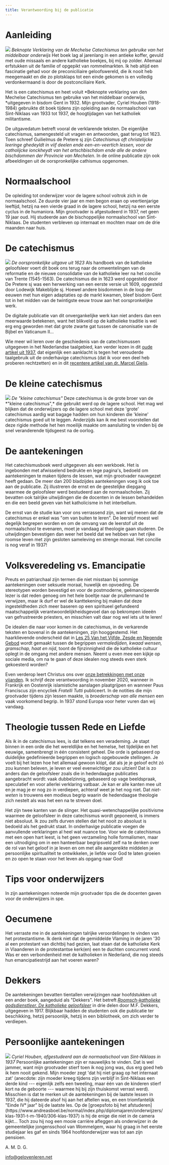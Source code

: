 ```yaml
---
title: Verantwoording bij de publicatie
---
```


# Aanleiding

<span class=marginnote>
  <img class=nobox src="resources/mc.jpg">
  <em>Beknopte Verklaring van de Mechelse Catechismus ten gebruike van het middelbaar onderwijs</em> 
</span>
Het boek lag al jarenlang in een antieke koffer, gevuld met oude missaals en andere katholieke boekjes, bij mij op zolder. Allemaal erfstukken uit de familie of opgepikt van rommelmarkten. Ik heb altijd een fascinatie gehad voor de preconiciliaire geloofswereld, die ik nooit heb meegemaakt en die zo plotsklaps tot een einde gekomen is en volledig verdonkermaand is door de postconciliaire Kerk. 

Het is een catechismus en heet voluit *Beknopte verklaring van den Mechelse Catechismus ten gebruike van het middelbaar onderwijs, *uitgegeven in bisdom Gent in 1932. Mijn grootvader, Cyriel Houben (1918-1984) gebruikte dit boek tijdens zijn opleiding aan de normaalschool van Sint-Niklaas van 1933 tot 1937, de hoogtijdagen van het katholiek militantisme. 

De uitgavedatum betreft vooral de verklarende teksten. De eigenlijke catechismus, samengesteld uit vragen en antwoorden, gaat terug tot 1623. Toen schreef Guilielmus de Pretere sj zijn *Catechismus oft christelijcke leeringe ghedeyldt in viif deelen ende een-en-veertich lessen, voor de catholijcke ionckheydt van het artschbischdom ende alle de andere bischdommen der Provincie van Mechelen*. In de online publicatie zijn ook afbeeldingen uit de oorspronkelijke cathismus opgenomen.

# Normaalschool

De opleiding tot onderwijzer voor de lagere school voltrok zich in de normaalschool. Ze duurde vier jaar en men begon eraan op veertienjarige leeftijd, hetzij na een vierde graad in de lagere school, hetzij na een eerste cyclus in de humaniora. Mijn grootvader is afgestudeerd in 1937, net geen 19 jaar oud. Hij studeerde aan de bischoppelijke normaalschool van Sint-Niklaas. De studenten verbleven op internaat en mochten maar om de drie maanden naar huis.

# De catechismus

<span class=marginnote>
  <img class=nobox src="resources/mc-1623.jpg">
  <em>De oorspronkelijke uitgave uit 1623</em>
</span>
Als handboek van de katholieke geloofsleer voert dit boek ons terug naar de omwentelingen van de reformatie en de nieuwe consolidatie van de katholieke leer na het concilie van Trente (1545-1563). De catechismus die in 1623 werd opgesteld door De Pretere sj was een herwerking van een eerste versie uit 1609, opgesteld door Lodewijk Makeblijde sj. Hoewel andere bisdommen in de loop der eeuwen met hun eigen adaptaties op de markt kwamen, bleef bisdom Gent tot in het midden van de twintigste eeuw trouw aan het oorspronkelijke werk. 

De digitale publicatie van dit onvergankelijke werk kan niet anders dan een meerwaarde betekenen, want het blikveld op de katholieke traditie is wel erg eng geworden met dat grote zwarte gat tussen de canonisatie van de Bijbel en Vaticanum II...

Wie meer wil leren over de geschiedenis van de catechismussen uitgegeven in het Nederlandse taalgebied, kan verder lezen in dit [oude artikel uit 1937](https://www.dbnl.org/tekst/_ver025193701_01/_ver025193701_01_0039.php), dat eigenlijk een aanklacht is tegen het verouderde taalgebruik uit de onderhavige catechismus (dat ik voor een deel heb proberen rechtzetten) en in dit [recentere artikel van dr. Marcel Gielis](resources/artikel-dr-marcel-gielis.pdf).

# De kleine catechismus

<span class=marginnote>
  <img class=nobox src="resources/kleine-catechismus.jpg">
  <em>De "kleine catechismus"</em>
</span>
Deze catechismus is de grote broer van de *"kleine catechismus",* die gebruikt werd op de lagere school. Het mag wel blijken dat de onderwijzers op de lagere school met deze 'grote' catechismus aardig wat bagage hadden om hun kinderen die 'kleine' catechismus goed uit te leggen. Anderzijds kan ik me best voorstellen dat deze rigide methode het hen moeilijk maakte om aansluiting te vinden bij de snel veranderende tijdsgeest na de oorlog. 

# De aantekeningen

Het catechismusboek werd uitgegeven als een werkboek. Het is ingebonden met afwisselend bedrukte en lege pagina's, bedoeld om aantekeningen te maken tijdens de lessen, wat mijn grootvader nauwgezet heeft gedaan. De meer dan 200 bladzijdes aantekeningen voeg ik ook toe aan de publicatie. Zij illustreren de ernst en de geestelijke diepgang waarmee de geloofsleer werd bestudeerd aan de normaalscholen. Zij bevatten ook talrijke uitwijdingen die de docenten in de lessen behandelden en die een beeld geven van het katholicisme in het interbellum. 

De ernst van de studie kan voor ons verrassend zijn, want wij menen dat de catechismus er enkel was "om van buiten te leren". De leerstof moest wel degelijk begrepen worden en om de omvang van de leerstof uit de normaalschool te evenaren, moet je vandaag al theologie gaan studeren. De uitwijdingen bevestigen dan weer het beeld dat we hebben van het rijke roomse leven met zijn gesloten sameleving en strenge moraal. Het concilie is nog veraf in 1937!

# Volksveredeling vs. Emancipatie

Preuts en patriarchaal zijn termen die niet misstaan bij sommige aantekeningen over seksuele moraal, huwelijk en opvoeding. De stereotypen worden bevestigd en voor de postmoderne, geëmancipeerde lezer is dat reden genoeg om het hele boeltje naar de prullenmand te verwijzen, maar ik durf er wel de kanttekening bij maken dat deze ingesteldheden zich meer baseren op een spiritueel gefundeerd maatschappelijk verantwoordelijkheidsgevoel dan op bekrompen ideeën van gefrustreerde priesters, en misschien valt daar nog wel iets uit te leren!

De idealen die naar voor komen in de catechismus, in de verkarende teksten en bovenal in de aantekeningen, zijn hooggestemd. Het haarklievende onderscheid dat in [Les 25 Van het Vijfde, Zesde en Negende Gebod](les-25.html#misdoen-zij-allen-tegen-het-vijfde-gebod-die-metterdaad-iemand-hinderen) wordt gemaakt tussen de begrippen *vermaledijden, kwaad wensen, gramschap, haat en nijd*, toont de fijnzinnigheid die de katholieke cultuur oplegt in de omgang met andere mensen. Neemt u even mee een kijkje op sociale media, om na te gaan of deze idealen nog steeds even sterk gekoesterd worden? 

Even verderop leert Christus ons over [onze betrekkingen met onze vijanden](les-25.html#wat-leert-ons-christus-te-doen-aan-onze-vijanden). Ik schrijf deze verantwoording in november 2020, wanneer in Frankrijk en Oostenrijk islamistiche aanslagen plaatgrijpen en wanneer Paus Franciscus zijn encycliek *Fratelli Tutti* publiceert. In de notities die mijn grootvader tijdens zijn lessen maakte, is *broederschap van alle mensen* een vaak voorkomend begrip. In 1937 stond Europa voor heter vuren dan wij vandaag. 

# Theologie tussen Rede en Liefde

Als ik in de catechismus lees, is dat telkens een verademing. Je stapt binnen in een orde die het wereldlijke en het hemelse, het tijdelijke en het eeuwige, samenbrengt in één consistent geheel. Die orde is gebaseerd op duidelijke gedefinieerde begrippen en logisch opgebouwde stellingen. Je voelt bij het lezen hoe het allemaal gewoon klópt, dat als je je geloof echt zó zou kunnen beleven, je leven er veel evenwichtiger zou uitzien! Dat is zo anders dan de geloofsleer zoals die in hedendaagse publicaties aangebracht wordt: vaak dubbelzinnig, gebaseerd op vage beeldspraak, speculatief en voor allerlei verklaring vatbaar. Je kan er alle kanten mee uit en je mag je er nog zo in verdiepen, achteraf weet je het nog niet. Dat *niet-weten* is trouwens een modieus begrip waarin de hedendaagse theologie zich nestelt als was het een na te streven doel. 

Het zijn twee kanten van de slinger. Het quasi-wetenchappelijke positivisme waarmee de geloofsleer in deze catechismus wordt geponeerd, is immers niet absoluut. Ik zou zelfs durven stellen dat het nooit zo absoluut is bedoeld als het gedrukt staat. In onderhavige publicatie voegen de aanvullende verklaringen al heel wat nuance toe. Voor wie de catechismus met een open hart leest, is het geen verzameling holle formalismen, maar een uitnodiging om in een hanteerbaar begripsveld zelf na te denken over de rol van het geloof in je leven en om met alle aangereikte middelen je persoonlijke spiritualiteit te ontwikkelen, je liefde voor God te laten groeien en zo open te staan voor het leven als opgang naar God!

# Tips voor onderwijzers

In zijn aantekeningen noteerde mijn grootvader tips die de docenten gaven voor de onderwijzers in spe. 

# Oecumene

Het verraste me in de aantekeningen talrijke veroordelingen te vinden van het protestantisme. Ik denk niet dat de gemiddelde Vlaming in de jaren '30 al een protestant van dichtbij had gezien, laat staan dat de katholieke Kerk in Vlaanderen in de protestantse kerk(en) een te duchten concurrent vond. Was er een verbondenheid met de katholieken in Nederland, die nog steeds hun emancipatiestrijd aan het voeren waren? 

# Dekkers

De aantekeningen bevatten tientallen verwijzingen naar hoofdstukken uit een ander boek, aangeduid als "Dekkers". Het betreft *[Roomsch-katholieke godsdienstleer. De katholieke geloofsleer](https://www.dbnl.org/auteurs/auteur.php?id=dekk057)* in drie delen door M.F. Dekkers, uitgegeven in 1917. Blijkbaar hadden de studenten ook die publicatie ter beschikking, hetzij persoonlijk, hetzij in een bibliotheek, om zich verder te verdiepen.

# Persoonlijke aantekeningen

<span class=marginnote>
  <img src="resources/cyriel-houben-1937.jpg">
  <em>Cyriel Houben, afgestudeerd aan de normaalschool van Sint-Niklaas in 1937</em>
</span>
Persoonlijke aantekeningen zijn er nauwelijks te vinden. Dat is wel jammer, want mijn grootvader stierf toen ik nog jong was, dus erg goed heb ik hem nooit gekend. Mijn moeder zegt 'dat hij niet graag op het internaat zat' (anecdote: zijn moeder kreeg tijdens zijn verblijf in Sint-Niklaas een derde kind --- eigenlijk zelfs een tweeling, maar één van de kinderen stierf kort na de geboorte --- waarmee hij bij zijn thuiskomst verrast werd). Misschien is dat te merken uit de aantekeningen bij de laatste lessen in 1937, die hij dateerde alsof hij aan het aftellen was, en een triomfantelijk "Einde IVᵉ jaar" bij de laatste les. Op de [groepsfoto bij het afstuderen](https://www.andreasboel.be/normal/index.php/diplomajaren/onderwijzers/klas-1931-t-m-1940/306-klas-1937) is hij de enige die niet in de camera kijkt... Toch zou hij nog een mooie carrière afleggen als onderwijzer in de gemeentelijke jongensschool van Wommelgem, waar hij graag in het eerste studiejaar les gaf en sinds 1964 hoofdonderwijzer was tot aan zijn pensioen.

A. M. D. G.

[info@gelovenleren.net](mailto:info@gelovenleren.net)
